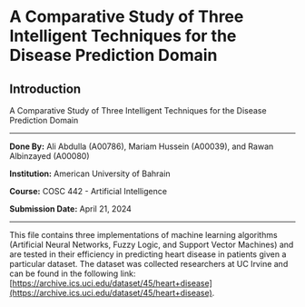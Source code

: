 # A Comparative Study of Three Intelligent Techniques for the Disease Prediction Domain

## Introduction

A Comparative Study of Three Intelligent Techniques for the
Disease Prediction Domain

---

**Done By:** Ali Abdulla (A00786), Mariam Hussein (A00039), and Rawan Albinzayed (A00080)

**Institution:** American University of Bahrain

**Course:** COSC 442 - Artificial Intelligence

**Submission Date:** April 21, 2024

---

This file contains three implementations of machine learning algorithms (Artificial Neural Networks, Fuzzy Logic, and Support Vector Machines) and are tested in their efficiency in predicting heart disease in patients given a particular dataset. The dataset was collected researchers at UC Irvine and can be found in the following link: [https://archive.ics.uci.edu/dataset/45/heart+disease](https://archive.ics.uci.edu/dataset/45/heart+disease).

